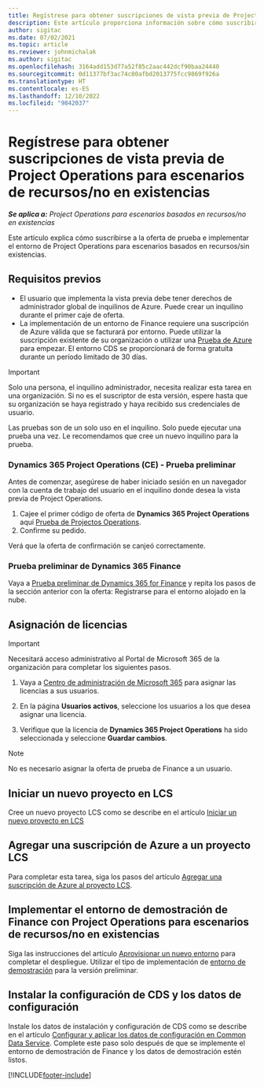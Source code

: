 ```yaml
---
title: Regístrese para obtener suscripciones de vista previa de Project Operations para escenarios de recursos/no en existencias
description: Este artículo proporciona información sobre cómo suscribirse e implementar Project Operations para escenarios basados en recurso/sin existencias.
author: sigitac
ms.date: 07/02/2021
ms.topic: article
ms.reviewer: johnmichalak
ms.author: sigitac
ms.openlocfilehash: 3164add153d77a52f85c2aac442dcf90baa24440
ms.sourcegitcommit: 0d11377bf3ac74c80afbd2013775fcc9869f926a
ms.translationtype: HT
ms.contentlocale: es-ES
ms.lasthandoff: 12/10/2022
ms.locfileid: "9842037"
---
```

# <a name="sign-up-for-project-operations-preview-subscriptions-for-resource-non-stocked-scenarios"></a>Regístrese para obtener suscripciones de vista previa de Project Operations para escenarios de recursos/no en existencias

_**Se aplica a:** Project Operations para escenarios basados en recursos/no en existencias_



Este artículo explica cómo suscribirse a la oferta de prueba e implementar el entorno de Project Operations para escenarios basados en recursos/sin existencias.

## <a name="prerequisites"></a>Requisitos previos
- El usuario que implementa la vista previa debe tener derechos de administrador global de inquilinos de Azure. Puede crear un inquilino durante el primer caje de oferta. 
- La implementación de un entorno de Finance requiere una suscripción de Azure válida que se facturará por entorno. Puede utilizar la suscripción existente de su organización o utilizar una [Prueba de Azure](https://azure.microsoft.com/free/) para empezar. El entorno CDS se proporcionará de forma gratuita durante un período limitado de 30 días.

> [!IMPORTANT]
> Solo una persona, el inquilino administrador, necesita realizar esta tarea en una organización. Si no es el suscriptor de esta versión, espere hasta que su organización se haya registrado y haya recibido sus credenciales de usuario.
> 
> Las pruebas son de un solo uso en el inquilino. Solo puede ejecutar una prueba una vez. Le recomendamos que cree un nuevo inquilino para la prueba.


### <a name="dynamics-365-project-operations-ce---preview-trial"></a>Dynamics 365 Project Operations (CE) - Prueba preliminar 

Antes de comenzar, asegúrese de haber iniciado sesión en un navegador con la cuenta de trabajo del usuario en el inquilino donde desea la vista previa de Project Operations.

1. Cajee el primer código de oferta de **Dynamics 365 Project Operations** aquí [Prueba de Projectos Operations](https://aka.ms/try-po).
2. Confirme su pedido.

  Verá que la oferta de confirmación se canjeó correctamente.

### <a name="dynamics-365-finance-preview-trial"></a>Prueba preliminar de Dynamics 365 Finance

Vaya a [Prueba preliminar de Dynamics 365 for Finance](https://aka.ms/trypoche) y repita los pasos de la sección anterior con la oferta: Registrarse para el entorno alojado en la nube.  

## <a name="assign-licenses"></a>Asignación de licencias

> [!IMPORTANT]
> Necesitará acceso administrativo al Portal de Microsoft 365 de la organización para completar los siguientes pasos.

1. Vaya a [Centro de administración de Microsoft 365](https://portal.office.com/) para asignar las licencias a sus usuarios.

2. En la página **Usuarios activos**, seleccione los usuarios a los que desea asignar una licencia.

3. Verifique que la licencia de **Dynamics 365 Project Operations** ha sido seleccionada y seleccione **Guardar cambios**.

> [!NOTE]
> No es necesario asignar la oferta de prueba de Finance a un usuario.

## <a name="start-a-new-project-in-lcs"></a>Iniciar un nuevo proyecto en LCS

Cree un nuevo proyecto LCS como se describe en el artículo [Iniciar un nuevo proyecto en LCS](create-lcs-project.md)

## <a name="add-an-azure-subscription-to-an-lcs-project"></a>Agregar una suscripción de Azure a un proyecto LCS

Para completar esta tarea, siga los pasos del artículo [Agregar una suscripción de Azure al proyecto LCS](resource-add-azure-subscription-lcs-project.md).

## <a name="deploy-finance-demo-environment-with-project-operations-for-resourcenon-stocked-scenarios"></a>Implementar el entorno de demostración de Finance con Project Operations para escenarios de recursos/no en existencias

Siga las instrucciones del artículo [Aprovisionar un nuevo entorno](resource-provision-new-environment.md) para completar el despliegue. Utilizar el tipo de implementación de [entorno de demostración](/dynamics365/fin-ops-core/dev-itpro/deployment/deploy-demo-environment) para la versión preliminar. 

## <a name="install-cds-setup-and-configuration-data"></a>Instalar la configuración de CDS y los datos de configuración

Instale los datos de instalación y configuración de CDS como se describe en el artículo [Configurar y aplicar los datos de configuración en Common Data Service](resource-apply-pro-setup-config-data.md).
Complete este paso solo después de que se implemente el entorno de demostración de Finance y los datos de demostración estén listos.


[!INCLUDE[footer-include](../includes/footer-banner.md)]

